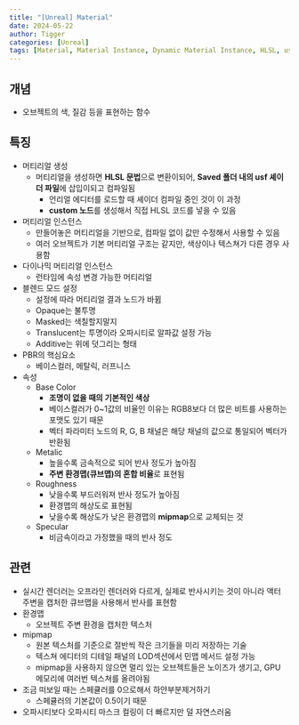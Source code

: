 ```yaml
---
title: "[Unreal] Material"
date: 2024-05-22
author: Tigger
categories: [Unreal]
tags: [Material, Material Instance, Dynamic Material Instance, HLSL, usf, PBR, 환경맵, mipmap]
---
```


## 개념 
+ 오브젝트의 색, 질감 등을 표현하는 함수

## 특징
+ 머티리얼 생성
	+ 머티리얼을 생성하면 **HLSL 문법**으로 변환이되어, **Saved 폴더 내의 usf 셰이더 파일**에 삽입이되고 컴파일됨
		+ 언리얼 에디터를 로드할 때 셰이더 컴파일 중인 것이 이 과정
		+ **custom 노드**를 생성해서 직접 HLSL 코드를 넣을 수 있음
+ 머티리얼 인스턴스
	+ 만들어놓은 머티리얼을 기반으로, 컴파일 없이 값만 수정해서 사용할 수 있음
	+ 여러 오브젝트가 기본 머티리얼 구조는 같지만, 색상이나 텍스쳐가 다른 경우 사용함
+ 다이나믹 머티리얼 인스턴스
	+ 런타임에 속성 변경 가능한 머티리얼
+ 블렌드 모드 설정
	+ 설정에 따라 머티리얼 결과 노드가 바뀜
	+ Opaque는 불투명
	+ Masked는 색칠할지말지
	+ Translucent는 투명이라 오파시티로 알파값 설정 가능
	+ Additive는 위에 덧그리는 형태
+ PBR의 핵심요소
	+ 베이스컬러, 메탈릭, 러프니스
+ 속성
	+ Base Color
		+ **조명이 없을 때의 기본적인 색상**
		+ 베이스컬러가 0~1값의 비율인 이유는 RGB8보다 더 많은 비트를 사용하는 포맷도 있기 때문
		+ 벡터 파라미터 노드의 R, G, B 채널은 해당 채널의 값으로 통일되어 벡터가 반환됨
	+ Metalic
		+ 높을수록 금속적으로 되어 반사 정도가 높아짐
		+ **주변 환경맵(큐브맵)의 혼합 비율**로 표현됨
	+ Roughness
		+ 낮을수록 부드러워져 반사 정도가 높아짐
		+ 환경맵의 해상도로 표현됨
		+ 낮을수록 해상도가 낮은 환경맵의 **mipmap**으로 교체되는 것
	+ Specular
		+ 비금속이라고 가정했을 때의 반사 정도

## 관련
+ 실시간 렌더러는 오프라인 렌더러와 다르게, 실제로 반사시키는 것이 아니라 액터 주변을 캡처한 큐브맵을 사용해서 반사를 표현함
+ 환경맵
	+ 오브젝트 주변 환경을 캡처한 텍스처
+ mipmap
	+ 원본 텍스처를 기준으로 절반씩 작은 크기들을 미리 저장하는 기술
	+ 텍스쳐 에디터의 디테일 패널의 LOD섹션에서 민맵 메서드 설정 가능
	+ mipmap을 사용하지 않으면 멀리 있는 오브젝트들은 노이즈가 생기고, GPU 메모리에 여러번 텍스쳐를 올려야됨	
+ 조금 떠보일 때는 스페큘러를 0으로해서 하얀부분제거하기
	+ 스페큘러의 기본값이 0.5이기 때문
+ 오파시티보다 오파시티 마스크 컬링이 더 빠르지만 덜 자연스러움
  